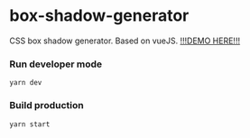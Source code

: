 # box-shadow-generator
CSS box shadow generator. Based on vueJS. [!!!DEMO HERE!!!](https://demo.web-panda.ru/box-shadow-generator/)

### Run developer mode
```
yarn dev
```

### Build production
```
yarn start
```
